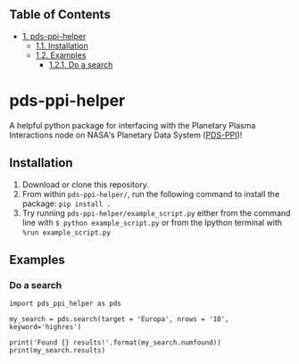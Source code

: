 <div id="table-of-contents">
<h2>Table of Contents</h2>
<div id="text-table-of-contents">
<ul>
<li><a href="#sec-1">1. pds-ppi-helper</a>
<ul>
<li><a href="#sec-1-1">1.1. Installation</a></li>
<li><a href="#sec-1-2">1.2. Examples</a>
<ul>
<li><a href="#sec-1-2-1">1.2.1. Do a search</a></li>
</ul>
</li>
</ul>
</li>
</ul>
</div>
</div>

# pds-ppi-helper<a id="sec-1" name="sec-1"></a>

A helpful python package for interfacing with the Planetary Plasma Interactions node on NASA's Planetary Data System ([PDS-PPI](https://pds-ppi.igpp.ucla.edu/))!

## Installation<a id="sec-1-1" name="sec-1-1"></a>

1.  Download or clone this repository.
2.  From within `pds-ppi-helper/`, run the following command to install the package: `pip install .`
3.  Try running `pds-ppi-helper/example_script.py` either from the command line
    with `$ python example_script.py` or from the Ipython terminal with `%run example_script.py`

## Examples<a id="sec-1-2" name="sec-1-2"></a>

### Do a search<a id="sec-1-2-1" name="sec-1-2-1"></a>

    import pds_ppi_helper as pds
    
    my_search = pds.search(target = 'Europa', nrows = '10', keyword='highres')
    
    print('Found {} results!'.format(my_search.numfound))
    print(my_search.results)